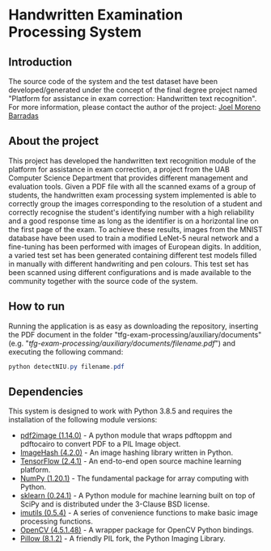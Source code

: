 # Handwritten Examination Processing System
## Introduction
The source code of the system and the test dataset have been developed/generated under the concept of the final degree project named "Platform for assistance in exam correction: Handwritten text recognition".
For more information, please contact the author of the project: [Joel Moreno Barradas](https://www.linkedin.com/in/joel-moreno-barradas/)
## About the project
This project has developed the handwritten text recognition module of the platform for assistance in exam correction, a project from the UAB Computer Science Department that provides different management and evaluation tools. Given a PDF file with all the scanned exams of a group of students, the handwritten exam processing system implemented is able to correctly group the images corresponding to the resolution of a student and correctly recognise the student's identifying number with a high reliability and a good response time as long as the identifier is on a horizontal line on the first page of the exam. To achieve these results, images from the MNIST database have been used to train a modified LeNet-5 neural network and a fine-tuning has been performed with images of European digits. In addition, a varied test set has been generated containing different test models filled in manually with different handwriting and pen colours. This test set has been scanned using different configurations and is made available to the community together with the source code of the system.
## How to run
Running the application is as easy as downloading the repository, inserting the PDF document in the folder "tfg-exam-processing/auxiliary/documents" (e.g. "*tfg-exam-processing/auxiliary/documents/filename.pdf*") and executing the following command:
```powershell
python detectNIU.py filename.pdf
```

## Dependencies
This system is designed to work with Python 3.8.5 and requires the installation of the following module versions:
- [pdf2image (1.14.0)](https://pypi.org/project/pdf2image/) - A python module that wraps pdftoppm and pdftocairo to convert PDF to a PIL Image object.
- [ImageHash (4.2.0)](https://pypi.org/project/ImageHash/) - An image hashing library written in Python.
- [TensorFlow (2.4.1)](https://www.tensorflow.org/) - An end-to-end open source machine learning platform.
- [NumPy (1.20.1)](https://pypi.org/project/numpy/) - The fundamental package for array computing with Python.
- [sklearn (0.24.1)](https://scikit-learn.org/stable/) - A Python module for machine learning built on top of SciPy and is distributed under the 3-Clause BSD license.
- [imutils (0.5.4)](https://pypi.org/project/imutils/) - A series of convenience functions to make basic image processing functions.
- [OpenCV (4.5.1.48)](https://pypi.org/project/opencv-python/) - A wrapper package for OpenCV Python bindings.
- [Pillow (8.1.2)](https://pypi.org/project/Pillow/) - A friendly PIL fork, the Python Imaging Library.